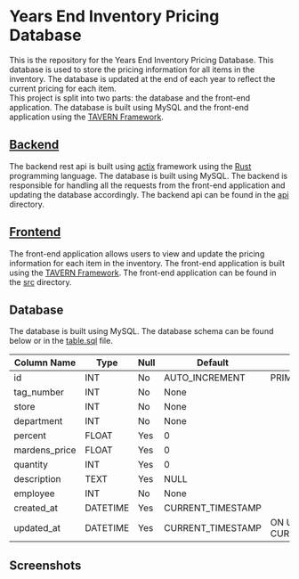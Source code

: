 # Years End Inventory Pricing Database

This is the repository for the Years End Inventory Pricing Database. This database is used to store the pricing information for all items in the inventory. The database is updated at the end of each year to reflect the current pricing for each item.   
This project is split into two parts: the database and the front-end application. The database is built using MySQL and the front-end application using the [TAVERN Framework](https://github.com/drew-chase/TAVERN-Stack).

## [Backend](api)

The backend rest api is built using [actix](https://actix.rs) framework using the [Rust](https://www.rust-lang.org/) programming language. The database is built using MySQL. The backend is responsible for handling all the requests from the front-end application and updating the database accordingly.
The backend api can be found in the [api](api) directory.

## [Frontend](src)

The front-end application allows users to view and update the pricing information for each item in the inventory. The front-end application is built using the [TAVERN Framework](https://github.com/drew-chase/TAVERN-Stack). The front-end application can be found in the [src](src) directory.

## Database

The database is built using MySQL. The database schema can be found below or in the [table.sql](api/table.sql) file.

| Column Name   | Type     | Null | Default           | Extras                      |
|---------------|----------|------|-------------------|-----------------------------|
| id            | INT      | No   | AUTO_INCREMENT    | PRIMARY KEY                 |
| tag_number    | INT      | No   | None              |                             |
| store         | INT      | No   | None              |                             |
| department    | INT      | No   | None              |                             |
| percent       | FLOAT    | Yes  | 0                 |                             |
| mardens_price | FLOAT    | Yes  | 0                 |                             |
| quantity      | INT      | Yes  | 0                 |                             |
| description   | TEXT     | Yes  | NULL              |                             |
| employee      | INT      | No   | None              |                             |
| created_at    | DATETIME | Yes  | CURRENT_TIMESTAMP |                             |
| updated_at    | DATETIME | Yes  | CURRENT_TIMESTAMP | ON UPDATE CURRENT_TIMESTAMP |

## Screenshots
